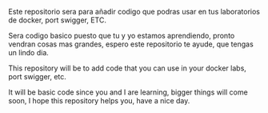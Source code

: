 Este repositorio sera para añadir codigo que podras usar en tus laboratorios de docker, port swigger, ETC.

Sera codigo basico puesto que tu y yo estamos aprendiendo, pronto vendran cosas mas grandes, espero este repositorio te ayude, que tengas un lindo dia.



This repository will be to add code that you can use in your docker labs, port swigger, etc.

It will be basic code since you and I are learning, bigger things will come soon, I hope this repository helps you, have a nice day.
